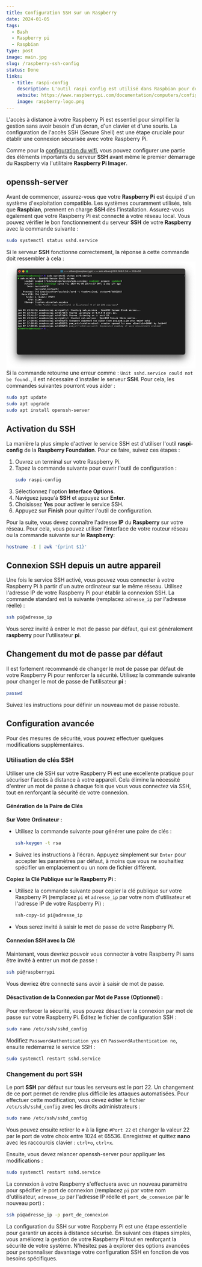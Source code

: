 ```yaml
---
title: Configuration SSH sur un Raspberry
date: 2024-01-05
tags:
  - Bash
  - Raspberry pi
  - Raspbian
type: post
image: main.jpg
slug: /raspberry-ssh-config
status: Done
links:
  - title: raspi-config
    description: L'outil raspi config est utilisé dans Raspbian pour définir des paramètres importants.
    website: https://www.raspberrypi.com/documentation/computers/configuration.html
    image: raspberry-logo.png
---
```


L'accès à distance à votre Raspberry Pi est essentiel pour simplifier la gestion sans avoir besoin d'un écran, d'un clavier et d'une souris. La configuration de l'accès SSH (Secure Shell) est une étape cruciale pour établir une connexion sécurisée avec votre Raspberry Pi.

Comme pour la [configuration du wifi](/fr/posts/raspberry-wifi-config/), vous pouvez configurer une partie des éléments importants du serveur **SSH** avant même le premier démarrage du Raspberry via l'utilitaire **Raspberry Pi Imager**.

## openssh-server

Avant de commencer, assurez-vous que votre **Raspberry Pi** est équipé d'un système d'exploitation compatible. Les systèmes couramment utilisés, tels que **Raspbian**, prennent en charge **SSH** dès l'installation. Assurez-vous également que votre Raspberry Pi est connecté à votre réseau local.
Vous pouvez vérifier le bon fonctionnement du serveur **SSH** de votre **Raspberry** avec la commande suivante :

```bash
sudo systemctl status sshd.service
```

Si le serveur **SSH** fonctionne correctement, la réponse à cette commande doit ressembler à cela :
![systemctl status sshd.service](systemctl-sshd.png)
Si la commande retourne une erreur comme : `Unit sshd.service could not be found.`, il est nécessaire d'installer le serveur **SSH**. Pour cela, les commandes suivantes pourront vous aider :

```bash
sudo apt update
sudo apt upgrade
sudo apt install openssh-server
```

## Activation du SSH

La manière la plus simple d'activer le service SSH est d'utiliser l'outil **raspi-config** de la **Raspberry Foundation**. Pour ce faire, suivez ces étapes :

1. Ouvrez un terminal sur votre Raspberry Pi.
2. Tapez la commande suivante pour ouvrir l'outil de configuration :
   ```bash
   sudo raspi-config
   ```
3. Sélectionnez l'option **Interface Options**.
4. Naviguez jusqu'à **SSH** et appuyez sur **Enter**.
5. Choisissez **Yes** pour activer le service SSH.
6. Appuyez sur **Finish** pour quitter l'outil de configuration.

Pour la suite, vous devez connaître l'adresse **IP** du **Raspberry** sur votre réseau. Pour cela, vous pouvez utiliser l'interface de votre routeur réseau ou la commande suivante sur le **Raspberry**:

```bash
hostname -I | awk '{print $1}'
```

## Connexion SSH depuis un autre appareil

Une fois le service SSH activé, vous pouvez vous connecter à votre Raspberry Pi à partir d'un autre ordinateur sur le même réseau. Utilisez l'adresse IP de votre Raspberry Pi pour établir la connexion SSH. La commande standard est la suivante (remplacez `adresse_ip` par l'adresse réelle) :

```bash
ssh pi@adresse_ip
```

Vous serez invité à entrer le mot de passe par défaut, qui est généralement **raspberry** pour l'utilisateur **pi**.

## Changement du mot de passe par défaut

Il est fortement recommandé de changer le mot de passe par défaut de votre Raspberry Pi pour renforcer la sécurité. Utilisez la commande suivante pour changer le mot de passe de l'utilisateur **pi** :

```bash
passwd
```

Suivez les instructions pour définir un nouveau mot de passe robuste.

## Configuration avancée

Pour des mesures de sécurité, vous pouvez effectuer quelques modifications supplémentaires.

### Utilisation de clés SSH

Utiliser une clé SSH sur votre Raspberry Pi est une excellente pratique pour sécuriser l'accès à distance à votre appareil. Cela élimine la nécessité d'entrer un mot de passe à chaque fois que vous vous connectez via SSH, tout en renforçant la sécurité de votre connexion.

#### Génération de la Paire de Clés

**Sur Votre Ordinateur :**

- Utilisez la commande suivante pour générer une paire de clés :
  ```bash
  ssh-keygen -t rsa
  ```
- Suivez les instructions à l'écran. Appuyez simplement sur `Enter` pour accepter les paramètres par défaut, à moins que vous ne souhaitiez spécifier un emplacement ou un nom de fichier différent.

**Copiez la Clé Publique sur le Raspberry Pi :**

- Utilisez la commande suivante pour copier la clé publique sur votre Raspberry Pi (remplacez `pi` et `adresse_ip` par votre nom d'utilisateur et l'adresse IP de votre Raspberry Pi) :
  ```bash
  ssh-copy-id pi@adresse_ip
  ```
- Vous serez invité à saisir le mot de passe de votre Raspberry Pi.

#### Connexion SSH avec la Clé

Maintenant, vous devriez pouvoir vous connecter à votre Raspberry Pi sans être invité à entrer un mot de passe :

```bash
ssh pi@raspberrypi
```

Vous devriez être connecté sans avoir à saisir de mot de passe.

#### Désactivation de la Connexion par Mot de Passe (Optionnel) :

Pour renforcer la sécurité, vous pouvez désactiver la connexion par mot de passe sur votre Raspberry Pi. Éditez le fichier de configuration SSH :

```bash
sudo nano /etc/ssh/sshd_config
```

Modifiez `PasswordAuthentication yes` en `PasswordAuthentication no`, ensuite redémarrez le service SSH :

```bash
sudo systemctl restart sshd.service
```

### Changement du port SSH

Le port **SSH** par défaut sur tous les serveurs est le port 22. Un changement de ce port permet de rendre plus difficile les attaques automatisées. Pour effectuer cette modification, vous devez éditer le fichier `/etc/ssh/sshd_config` avec les droits administrateurs :

```bash
sudo nano /etc/ssh/sshd_config
```

Vous pouvez ensuite retirer le `#` à la ligne `#Port 22` et changer la valeur 22 par le port de votre choix entre 1024 et 65536. Enregistrez et quittez **nano** avec les raccourcis clavier : `ctrl+o`, `ctrl+x`.

Ensuite, vous devez relancer openssh-server pour appliquer les modifications :

```bash
sudo systemctl restart sshd.service
```

La connexion à votre Raspberry s'effectuera avec un nouveau paramètre pour spécifier le port de connexion (remplacez `pi` par votre nom d'utilisateur, `adresse_ip` par l'adresse IP réelle et `port_de_connexion` par le nouveau port) :

```bash
ssh pi@adresse_ip -p port_de_connexion
```

La configuration du SSH sur votre Raspberry Pi est une étape essentielle pour garantir un accès à distance sécurisé. En suivant ces étapes simples, vous améliorez la gestion de votre Raspberry Pi tout en renforçant la sécurité de votre système. N'hésitez pas à explorer des options avancées pour personnaliser davantage votre configuration SSH en fonction de vos besoins spécifiques.
